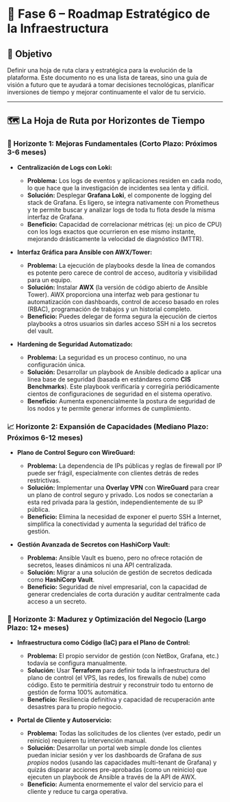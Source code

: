 # 🧬 Fase 6 – Roadmap Estratégico de la Infraestructura

## 🎯 Objetivo
Definir una hoja de ruta clara y estratégica para la evolución de la plataforma. Este documento no es una lista de tareas, sino una guía de visión a futuro que te ayudará a tomar decisiones tecnológicas, planificar inversiones de tiempo y mejorar continuamente el valor de tu servicio.

---

## 🗺️ La Hoja de Ruta por Horizontes de Tiempo

### 🚀 Horizonte 1: Mejoras Fundamentales (Corto Plazo: Próximos 3-6 meses)

*   **Centralización de Logs con Loki:**
    -   **Problema:** Los logs de eventos y aplicaciones residen en cada nodo, lo que hace que la investigación de incidentes sea lenta y difícil.
    -   **Solución:** Desplegar **Grafana Loki**, el componente de logging del stack de Grafana. Es ligero, se integra nativamente con Prometheus y te permite buscar y analizar logs de toda tu flota desde la misma interfaz de Grafana.
    -   **Beneficio:** Capacidad de correlacionar métricas (ej: un pico de CPU) con los logs exactos que ocurrieron en ese mismo instante, mejorando drásticamente la velocidad de diagnóstico (MTTR).

*   **Interfaz Gráfica para Ansible con AWX/Tower:**
    -   **Problema:** La ejecución de playbooks desde la línea de comandos es potente pero carece de control de acceso, auditoría y visibilidad para un equipo.
    -   **Solución:** Instalar **AWX** (la versión de código abierto de Ansible Tower). AWX proporciona una interfaz web para gestionar tu automatización con dashboards, control de acceso basado en roles (RBAC), programación de trabajos y un historial completo.
    -   **Beneficio:** Puedes delegar de forma segura la ejecución de ciertos playbooks a otros usuarios sin darles acceso SSH ni a los secretos del vault.

*   **Hardening de Seguridad Automatizado:**
    -   **Problema:** La seguridad es un proceso continuo, no una configuración única.
    -   **Solución:** Desarrollar un playbook de Ansible dedicado a aplicar una línea base de seguridad (basada en estándares como **CIS Benchmarks**). Este playbook verificaría y corregiría periódicamente cientos de configuraciones de seguridad en el sistema operativo.
    -   **Beneficio:** Aumenta exponencialmente la postura de seguridad de los nodos y te permite generar informes de cumplimiento.

### 📈 Horizonte 2: Expansión de Capacidades (Mediano Plazo: Próximos 6-12 meses)

*   **Plano de Control Seguro con WireGuard:**
    -   **Problema:** La dependencia de IPs públicas y reglas de firewall por IP puede ser frágil, especialmente con clientes detrás de redes restrictivas.
    -   **Solución:** Implementar una **Overlay VPN** con **WireGuard** para crear un plano de control seguro y privado. Los nodos se conectarían a esta red privada para la gestión, independientemente de su IP pública.
    -   **Beneficio:** Elimina la necesidad de exponer el puerto SSH a Internet, simplifica la conectividad y aumenta la seguridad del tráfico de gestión.

*   **Gestión Avanzada de Secretos con HashiCorp Vault:**
    -   **Problema:** Ansible Vault es bueno, pero no ofrece rotación de secretos, leases dinámicos ni una API centralizada.
    -   **Solución:** Migrar a una solución de gestión de secretos dedicada como **HashiCorp Vault**.
    -   **Beneficio:** Seguridad de nivel empresarial, con la capacidad de generar credenciales de corta duración y auditar centralmente cada acceso a un secreto.

### 🔭 Horizonte 3: Madurez y Optimización del Negocio (Largo Plazo: 12+ meses)

*   **Infraestructura como Código (IaC) para el Plano de Control:**
    -   **Problema:** El propio servidor de gestión (con NetBox, Grafana, etc.) todavía se configura manualmente.
    -   **Solución:** Usar **Terraform** para definir toda la infraestructura del plano de control (el VPS, las redes, los firewalls de nube) como código. Esto te permitiría destruir y reconstruir todo tu entorno de gestión de forma 100% automática.
    -   **Beneficio:** Resiliencia definitiva y capacidad de recuperación ante desastres para tu propio negocio.

*   **Portal de Cliente y Autoservicio:**
    -   **Problema:** Todas las solicitudes de los clientes (ver estado, pedir un reinicio) requieren tu intervención manual.
    -   **Solución:** Desarrollar un portal web simple donde los clientes puedan iniciar sesión y ver los dashboards de Grafana de *sus propios* nodos (usando las capacidades multi-tenant de Grafana) y quizás disparar acciones pre-aprobadas (como un reinicio) que ejecuten un playbook de Ansible a través de la API de AWX.
    -   **Beneficio:** Aumenta enormemente el valor del servicio para el cliente y reduce tu carga operativa.